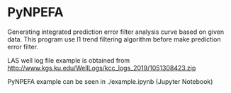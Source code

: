# PyNPEFA
 Generating integrated prediction error filter analysis curve based on given data. This program use l1 trend filtering algorithm before make prediction error filter.

 LAS well log file example is obtained from http://www.kgs.ku.edu/WellLogs/kcc_logs_2019/1051308423.zip
 
 PyNPEFA example can be seen in ./example.ipynb (Jupyter Notebook)
